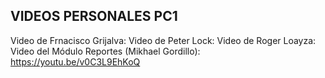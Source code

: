 ## VIDEOS PERSONALES PC1
Video de Frnacisco Grijalva: 
Video de Peter Lock:
Video de Roger Loayza:
Video del Módulo Reportes (Mikhael Gordillo): https://youtu.be/v0C3L9EhKoQ
